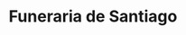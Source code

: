 ---
title: "Funeraria de Santiago"
url: /santiago-de-las-vegas/funeraria-de-santiago/
shop: Bestattungen
---